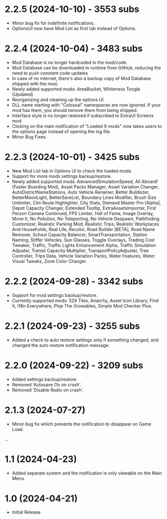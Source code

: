 # 2.2.5 (2024-10-10) - 3553 subs
- Minor bug fix for indefinite notifications.
- OptionsUI now have Mod List as first tab instead of Options.

# 2.2.4 (2024-10-04) - 3483 subs
- Mod Database is no longer hardcoded in the mod/code.
- Mod Database can be downloaded in runtime from GitHub, reducing the need to push constant code updates
- In case of no internet, there's also a backup copy of Mod Database shipped with the mod.
- Newly added supported mods: AreaBucket, Whiteness Toogle (Updated).
- Reorganizing and cleaning up the options UI.
- DLL name starting with "Colossal" namespaces are now ignored. If your mod has them, you should remove them from being shipped.
- Interface style is no longer restored if subscribed to ExtraUI Screens mod.
- Clicking on the main notification of "Loaded X mods" now takes users to the options page instead of opening the log file.
- Minor Bug Fixes.

# 2.2.3 (2024-10-01) - 3425 subs
- New Mod List tab in Options UI to check the loaded mods.
- Support for more mods settings backup/restore.
- Newly added supported mods: AdvancedSimulationSpeed, All Aboard! (Faster Boarding Mod), Asset Packs Manager, Asset Variation Changer, AutoDistrictNameStations, Auto Vehicle Renamer, Better Bulldozer, BetterMoonLight, BetterSaveList, Boundary Lines Modifier, Brush Size Unlimiter, Cim Route Highlighter, City Stats, Demand Master Pro [Alpha], Depot Capacity Changer, Extended Tooltip, ExtraAssetsImporter, First Person Camera Continued, FPS Limiter, Hall of Fame, Image Overlay, Move It, No Pollution, No Teleporting, No Vehicle Despawn, Pathfinding Customizer, Realistic Parking Mod, Realistic Trips, Realistic Workplaces And Households, Real Life, Recolor, Road Builder [BETA], Road Name Remover, School Capacity Balancer, SmartTransportation, Station Naming, Stiffer Vehicles, Sun Glasses, Toggle Overlays, Trading Cost Tweaker, Traffic, Traffic Lights Enhancement Alpha, Traffic Simulation Adjuster, Transit Capacity Multiplier, TransportPolicyAdjuster, Tree Controller, Trips Data, Vehicle Variation Packs, Water Features, Water Visual Tweaks, Zone Color Changer.

# 2.2.2 (2024-09-28) - 3342 subs
- Support for mod settings backup/restore.
- Currently supported mods: 529 Tiles, Anarchy, Asset Icon Library, Find It, I18n Everywhere, Plop The Growables, Simple Mod Checker Plus.

# 2.2.1 (2024-09-23) - 3255 subs
- Added a check to auto restore settings only if something changed, and changed the auto restore notification message.

# 2.2.0 (2024-09-22) - 3209 subs
- Added settings backup/restore.
- Removed 'Autosave On on crash'.
- Removed 'Disable Radio on crash'.

# 2.1.3 (2024-07-27)
- Minor bug fix which prevents the notification to disappear on Game Load.

...

# 1.1 (2024-04-23)
- Added separate system and the notification is only viewable on the Main Menu.

# 1.0 (2024-04-21)
- Initial Release